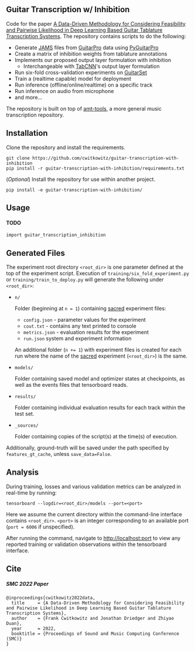 ## Guitar Transcription w/ Inhibition
Code for the paper [A Data-Driven Methodology for Considering Feasibility and Pairwise Likelihood in Deep Learning Based Guitar Tablature Transcription Systems](https://arxiv.org/abs/2204.08094).
The repository contains scripts to do the following:
* Generate [JAMS](https://jams.readthedocs.io/en/stable/) files from [GuitarPro](https://www.guitar-pro.com/) data using [PyGuitarPro](https://pyguitarpro.readthedocs.io/en/stable/)
* Create a matrix of inhibition weights from tablature annotations
* Implements our proposed output layer formulation with inhibition
  * Interchangeable with [TabCNN](https://archives.ismir.net/ismir2019/paper/000033.pdf)'s output layer formulation
* Run six-fold cross-validation experiments on [GuitarSet](https://guitarset.weebly.com/)
* Train a (realtime capable) model for deployment
* Run inference (offline/online/realtime) on a specific track
* Run inference on audio from microphone
* and more...

The repository is built on top of [amt-tools](https://github.com/cwitkowitz/amt-tools), a more general music transcription repository.

## Installation
Clone the repository and install the requirements.
```
git clone https://github.com/cwitkowitz/guitar-transcription-with-inhibition
pip install -r guitar-transcription-with-inhibition/requirements.txt
```

(_Optional_) Install the repository for use within another project.
```
pip install -e guitar-transcription-with-inhibition/
```

## Usage
#### TODO
```
import guitar_transcription_inhibition
```

## Generated Files
The experiment root directory ```<root_dir>``` is one parameter defined at the top of the experiment script.
Execution of ```training/six_fold_experiment.py``` or ```training/train_to_deploy.py``` will generate the following under ```<root_dir>```:
 - ```n/```

    Folder (beginning at ```n = 1```) containing [sacred](https://sacred.readthedocs.io/en/stable/quickstart.html) experiment files:
 
     - ```config.json``` - parameter values for the experiment
     - ```cout.txt``` - contains any text printed to console
     - ```metrics.json``` - evaluation results for the experiment
     - ```run.json``` system and experiment information

    An additional folder (```n += 1```) with experiment files is created for each run where the name of the [sacred](https://sacred.readthedocs.io/en/stable/quickstart.html) experiment (```<root_dir>```) is the same. 

 - ```models/```

    Folder containing saved model and optimizer states at checkpoints, as well as the events files that tensorboard reads.

 - ```results/```

    Folder containing individual evaluation results for each track within the test set.

 - ```_sources/```

    Folder containing copies of the script(s) at the time(s) of execution.

Additionally, ground-truth will be saved under the path specified by ```features_gt_cache```, unless ```save_data=False```.

## Analysis
During training, losses and various validation metrics can be analyzed in real-time by running:
```
tensorboard --logdir=<root_dir>/models --port=<port>
```
Here we assume the current directory within the command-line interface contains ```<root_dir>```.
 ```<port>``` is an integer corresponding to an available port (```port = 6006``` if unspecified).

After running the command, navigate to <http://localhost:port> to view any reported training or validation observations within the tensorboard interface.

## Cite
##### SMC 2022 Paper
```
@inproceedings{cwitkowitz2022data,
  title     = {A Data-Driven Methodology for Considering Feasibility and Pairwise Likelihood in Deep Learning Based Guitar Tablature Transcription Systems},
  author    = {Frank Cwitkowitz and Jonathan Driedger and Zhiyao Duan},
  year      = 2022,
  booktitle = {Proceedings of Sound and Music Computing Conference (SMC)}
}
```
